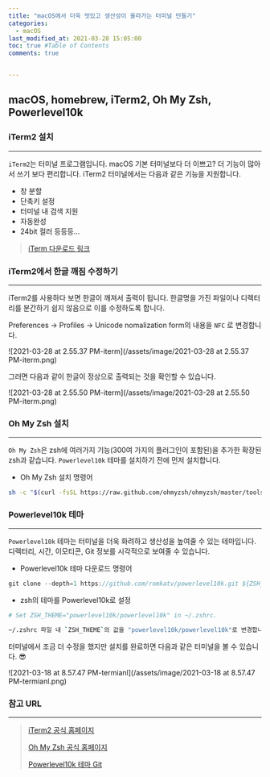 ```yaml
---
title: "macOS에서 더욱 멋있고 생산성이 올라가는 터미널 만들기"
categories: 
  - macOS
last_modified_at: 2021-03-28 15:05:00
toc: true #Table of Contents
comments: true


---
```


## macOS, homebrew, iTerm2, Oh My Zsh, Powerlevel10k

### iTerm2 설치

---

`iTerm2`는 터미널 프로그램입니다. macOS 기본 터미널보다 더 이쁘고? 더 기능이 많아서 쓰기 보다 편리합니다. iTerm2 터미널에서는 다음과 같은 기능을 지원합니다.

-   창 분할
-   단축키 설정
-   터미널 내 검색 지원
-   자동완성
-   24bit 컬러 등등등...

>   [iTerm 다운로드 링크](https://iterm2.com/downloads/stable/latest)

### iTerm2에서 한글 깨짐 수정하기

---

iTerm2를 사용하다 보면 한글이 깨져서 출력이 됩니다. 한글명을 가진 파일이나 디렉터리를 분간하기 쉽지 않음으로 이를 수정하도록 합니다.

Preferences -> Profiles -> Unicode nomalization form의 내용을 `NFC` 로 변경합니다.

![2021-03-28 at 2.55.37 PM-iterm](/assets/image/2021-03-28 at 2.55.37 PM-iterm.png)

그러면 다음과 같이 한글이 정상으로 출력되는 것을 확인할 수 있습니다.

![2021-03-28 at 2.55.50 PM-iterm](/assets/image/2021-03-28 at 2.55.50 PM-iterm.png)

### Oh My Zsh 설치

---

`Oh My Zsh`은 zsh에 여러가지 기능(300여 가지의 플러그인이 포함된)을 추가한 확장된 zsh과 같습니다. `Powerlevel10k` 테마를 설치하기 전에 먼저 설치합니다.

-   Oh My Zsh 설치 명령어

```bash
sh -c "$(curl -fsSL https://raw.github.com/ohmyzsh/ohmyzsh/master/tools/install.sh)"
```

### Powerlevel10k 테마

---

`Powerlevel10k` 테마는 터미널을 더욱 화려하고 생산성을 높여줄 수 있는 테마입니다. 디렉터리, 시간, 이모티콘, Git 정보를 시각적으로 보여줄 수 있습니다.

-   Powerlevel10k 테마 다운로드 명령어

```swift
git clone --depth=1 https://github.com/romkatv/powerlevel10k.git ${ZSH_CUSTOM:-$HOME/.oh-my-zsh/custom}/themes/powerlevel10k
```

-   zsh의 테마를 Powerlevel10k로 설정

```bash
# Set ZSH_THEME="powerlevel10k/powerlevel10k" in ~/.zshrc.

~/.zshrc 파일 내 `ZSH_THEME`의 값을 "powerlevel10k/powerlevel10k"로 변경합니다.
```

터미널에서 조금 더 수정을 했지만 설치를 완료하면 다음과 같은 터미널을 볼 수 있습니다. 😎

![2021-03-18 at 8.57.47 PM-termianl](/assets/image/2021-03-18 at 8.57.47 PM-termianl.png)

### 참고 URL

---

>   [iTerm2 공식 홈페이지](https://iterm2.com)
>
>   [Oh My Zsh 공식 홈페이지](https://ohmyz.sh)
>
>   [Powerlevel10k 테마 Git](https://github.com/romkatv/powerlevel10k#manual)